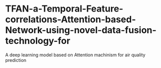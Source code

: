 # TFAN-a-Temporal-Feature-correlations-Attention-based-Network-using-novel-data-fusion-technology-for
A deep learning model based on Attention machinism for air quality prediction 
